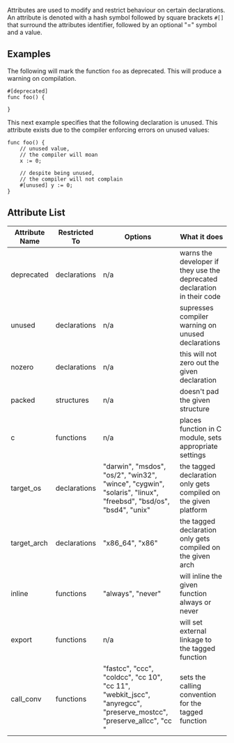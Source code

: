 Attributes are used to modify and restrict behaviour on certain declarations. An attribute is denoted with a hash symbol followed by square brackets `#[]` that surround the attributes identifier, followed by an optional "=" symbol and a value.

## Examples
The following will mark the function `foo` as deprecated. This will produce a warning on compilation.

	#[deprecated]
	func foo() {

	}

This next example specifies that the following declaration is unused. This attribute exists due to the compiler enforcing errors on unused values:

	func foo() {
		// unused value, 
		// the compiler will moan
		x := 0;

		// despite being unused, 
		// the compiler will not complain
		#[unused] y := 0; 
	}

## Attribute List

Attribute Name | Restricted To | Options | What it does |
---------------|---------------|---------|--------------|
deprecated | declarations | n/a | warns the developer if they use the deprecated declaration in their code
unused | declarations | n/a | supresses compiler warning on unused declarations
nozero | declarations | n/a | this will not zero out the given declaration 
packed | structures | n/a | doesn't pad the given structure
c | functions | n/a | places function in C module, sets appropriate settings 
target_os | declarations | "darwin", "msdos", "os/2", "win32", "wince", "cygwin", "solaris", "linux", "freebsd", "bsd/os", "bsd4", "unix" | the tagged declaration only gets compiled on the given platform 
target_arch | declarations | "x86_64", "x86" | the tagged declaration only gets compiled on the given arch 
inline | functions | "always", "never" | will inline the given function always or never
export | functions | n/a | will set external linkage to the tagged function
call_conv | functions | "fastcc", "ccc", "coldcc", "cc 10", "cc 11", "webkit_jscc", "anyregcc", "preserve_mostcc", "preserve_allcc", "cc <n>" | sets the calling convention for the tagged function 